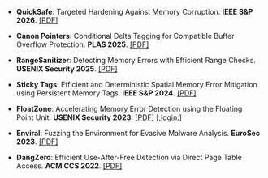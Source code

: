- <strong>QuickSafe</strong>: Targeted Hardening Against Memory Corruption. <strong>IEEE S&P 2026</strong>. [[PDF]](https://download.vusec.net/papers/quicksafe_sp26.pdf)

- <strong>Canon Pointers</strong>: Conditional Delta Tagging for Compatible Buffer Overflow Protection. <strong>PLAS 2025</strong>. [[PDF]](https://download.vusec.net/papers/canonptr_plas25.pdf)

- <strong>RangeSanitizer</strong>: Detecting Memory Errors with Efficient Range Checks. <strong>USENIX Security 2025</strong>. [[PDF]](https://download.vusec.net/papers/rsan_sec25.pdf)

- <strong>Sticky Tags</strong>: Efficient and Deterministic Spatial Memory Error Mitigation using Persistent Memory Tags. <strong>IEEE S&P 2024</strong>. [[PDF]](https://download.vusec.net/papers/stickytags_sp24.pdf)

- <strong>FloatZone</strong>: Accelerating Memory Error Detection using the Floating Point Unit. <strong>USENIX Security 2023</strong>. [[PDF]](https://download.vusec.net/papers/floatzone_sec23.pdf) [[;login:]](https://www.usenix.org/publications/loginonline/floatzone-how-floating-point-additions-can-detect-memory-errors)

- <strong>Enviral</strong>: Fuzzing the Environment for Evasive Malware Analysis. <strong>EuroSec 2023</strong>. [[PDF]](https://download.vusec.net/papers/enviral_eurosec23.pdf)

- <strong>DangZero</strong>: Efficient Use-After-Free Detection via Direct Page Table Access. <strong>ACM CCS 2022</strong>. [[PDF]](https://download.vusec.net/papers/dangzero_ccs22.pdf)
